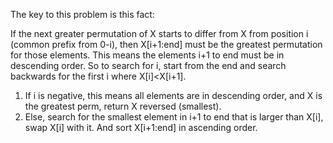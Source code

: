 The key to this problem is this fact:

If the next greater permutation of X starts to differ from X from position i (common prefix from 0-i), then X[i+1:end] must be the greatest permutation for those elements. This means the elements i+1 to end must be in descending order. So to search for i, start from the end and search backwards for the first i where X[i]<X[i+1].

1. If i is negative, this means all elements are in descending order, and X is the greatest perm, return X reversed (smallest).
2. Else, search for the smallest element in i+1 to end that is larger than X[i], swap X[i] with it. And sort X[i+1:end] in ascending order.
